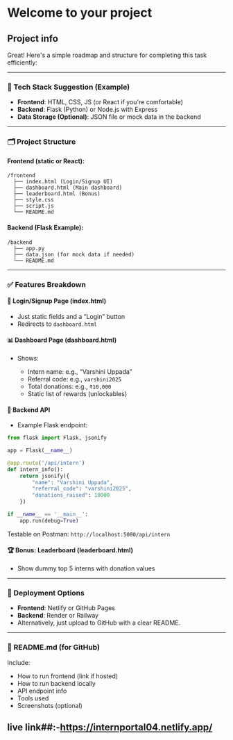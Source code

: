 # Welcome to your  project

## Project info

Great! Here's a simple roadmap and structure for completing this task efficiently:

---

### 🔧 Tech Stack Suggestion (Example)

* **Frontend**: HTML, CSS, JS (or React if you're comfortable)
* **Backend**: Flask (Python) or Node.js with Express
* **Data Storage (Optional)**: JSON file or mock data in the backend

---

### 🗂️ Project Structure

#### Frontend (static or React):

```
/frontend
  ├── index.html (Login/Signup UI)
  ├── dashboard.html (Main dashboard)
  ├── leaderboard.html (Bonus)
  ├── style.css
  ├── script.js
  └── README.md
```

#### Backend (Flask Example):

```
/backend
  ├── app.py
  ├── data.json (for mock data if needed)
  └── README.md
```

---

### ✅ Features Breakdown

#### 🔐 Login/Signup Page (index.html)

* Just static fields and a “Login” button
* Redirects to `dashboard.html`

#### 📊 Dashboard Page (dashboard.html)

* Shows:

  * Intern name: e.g., “Varshini Uppada”
  * Referral code: e.g., `varshini2025`
  * Total donations: e.g., `₹10,000`
  * Static list of rewards (unlockables)

#### 📡 Backend API

* Example Flask endpoint:

```python
from flask import Flask, jsonify

app = Flask(__name__)

@app.route('/api/intern')
def intern_info():
    return jsonify({
        "name": "Varshini Uppada",
        "referral_code": "varshini2025",
        "donations_raised": 10000
    })

if __name__ == '__main__':
    app.run(debug=True)
```

Testable on Postman: `http://localhost:5000/api/intern`

#### 🏆 Bonus: Leaderboard (leaderboard.html)

* Show dummy top 5 interns with donation values

---

### 🚀 Deployment Options

* **Frontend**: Netlify or GitHub Pages
* **Backend**: Render or Railway
* Alternatively, just upload to GitHub with a clear README.

---

### 📄 README.md (for GitHub)

Include:

* How to run frontend (link if hosted)
* How to run backend locally
* API endpoint info
* Tools used
* Screenshots (optional)

## live link##:-https://internportal04.netlify.app/
